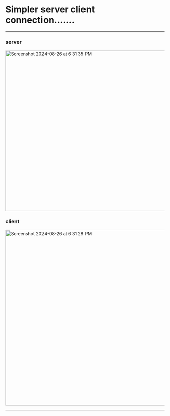 # Simpler server client connection.......

---

### server

<img width="509" alt="Screenshot 2024-08-26 at 6 31 35 PM" src="https://github.com/user-attachments/assets/9fc8d76c-9e59-437b-9154-30c6cea3ed15">

### client

<img width="556" alt="Screenshot 2024-08-26 at 6 31 28 PM" src="https://github.com/user-attachments/assets/c66ffe67-7c9c-430c-85e4-7c7b69456790">

---
